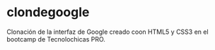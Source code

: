 # clondegoogle
Clonación de la interfaz de Google creado coon HTML5 y CSS3 en el bootcamp de Tecnolochicas PRO.
